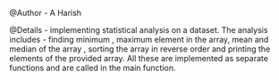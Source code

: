 @Author - A Harish

@Details - implementing statistical analysis on a dataset. The analysis includes - finding minimum , maximum element in the array, mean and median of the array , sorting the array in reverse order and printing the elements of the provided array. All these are implemented as separate functions and are called in the main function.
